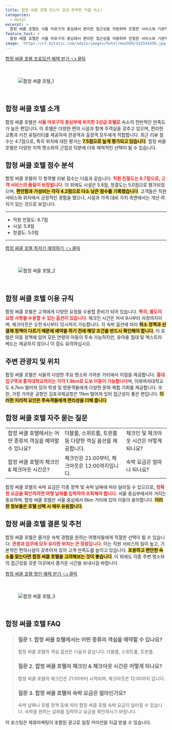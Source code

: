 ```yaml
---
title: 합정 써클 호텔 인스타 감성 완벽한 커플 숙소!
categories:
  - Hotel
excerpt: >
  합정 써클 호텔은 서울 마포구의 중심에서 편리한 접근성을 자랑하며 친절한 서비스와 기본적인 편의 시설이 갖춰진 3성급 호텔입니다. 독특한 위치와 합리적인 가격으로 편안한 숙박을 원하는 고객에게 안성맞춤입니다!
feature_text: >
  합정 써클 호텔은 서울 마포구의 중심에서 편리한 접근성을 자랑하며 친절한 서비스와 기본적인 편의 시설이 갖춰진 3성급 호텔입니다. 독특한 위치와 합리적인 가격으로 편안한 숙박을 원하는 고객에게 안성맞춤입니다!
image: 'https://cf.bstatic.com/xdata/images/hotel/max500/542541656.jpg?k=cf2286e440ca6756ef089b2f3b81061af14b4fed38b3cfd125bb673bb9f48ab1&o=&hp=1'
---
```


<p><a class="modoo-button" href="https://tinyurl.com/29fdlmfl" rel="nofollow noopener">합정 써클 호텔 프로모션 혜택 받기 👈 클릭</a></p><br/>
<figure class="image"><img alt="합정 써클 호텔_1" src="https://cf.bstatic.com/xdata/images/hotel/max1024x768/542538912.jpg?k=1d46effc14e49ef3f73974e8c01b1b17354d501948d5aa0d5b94d95e22ce0326&amp;o=&amp;hp=1"/></figure><br/>

<h2 id="합정-써클-호텔-소개">합정 써클 호텔 소개</h2>
<p>합정 써클 호텔은 <b><span style="color: #ee2323;">서울 마포구의 중심부에 위치한 3성급 호텔로</span></b> 숙소의 전반적인 만족도가 높은 편입니다. 이 호텔은 다양한 편의 시설과 함께 주객실을 갖추고 있으며, 편리한 교통과 키친 유틸리티를 제공하여 관광객과 출장객 모두에게 적합합니다. 최근 리뷰 점수는 4.7점으로, 특히 위치에 대한 평가는 <b><span style="background-color: #ffe066;">7.5점으로 높게 평가되고 있습니다</span></b>. 합정 써클 호텔은 다양한 지역 명소와의 근접성 덕분에 더욱 매력적인 선택이 될 수 있습니다.</p>
<h2 id="합정-써클-호텔-점수-분석">합정 써클 호텔 점수 분석</h2>
<p>합정 써클 호텔의 각 항목별 리뷰 점수는 다음과 같습니다: <b><span style="color: #ee2323;">직원 친절도는 6.7점으로, 고객 서비스의 품질이 보장됩니다</span></b>. 이 외에도 시설은 5.8점, 청결도는 5.0점으로 평가되었으며, <b><span style="background-color: #ffe066;">편안함과 가성비는 각각 4.2점으로 다소 낮은 점수를 기록했습니다</span></b>. 고객들은 직원 서비스와 위치에서 긍정적인 경험을 했으나, 시설과 가격 대비 가치 측면에서는 개선 여지가 있는 것으로 보입니다.</p>
<hr/>
<ul>
<li>직원 친절도: 6.7점</li>
<li>시설: 5.8점</li>
<li>청결도: 5.0점</li>
</ul>
<hr/>
<p><a class="modoo-button" href="https://tinyurl.com/29fdlmfl" rel="nofollow noopener">합정 써클 호텔 최저가 예약하기 👈 클릭</a></p><br/>
<figure class="image"><img alt="합정 써클 호텔_2" src="https://cf.bstatic.com/xdata/images/hotel/max500/542541656.jpg?k=cf2286e440ca6756ef089b2f3b81061af14b4fed38b3cfd125bb673bb9f48ab1&amp;o=&amp;hp=1"/></figure><br/>
<h2 id="합정-호텔-이용규칙">합정 써클 호텔 이용 규칙</h2>
<p>합정 써클 호텔은 고객에게 다양한 요청을 수용할 준비가 되어 있습니다. <b><span style="color: #ee2323;">특히, 별도의 요청 사항을 수용할 수 있는 옵션이 있습니다</span></b>. 체크인 시간은 저녁 9시부터 자정까지이며, 체크아웃은 오전 6시부터 12시까지 가능합니다. 각 숙박 옵션에 따라 <b><span style="background-color: #ffe066;">취소 정책과 선결제 정책이 다르기 때문에 예약을 하기 전에 해당 조건을 반드시 확인해야 합니다</span></b>. 이 호텔은 아동 정책에 있어 모든 연령의 아동이 투숙 가능하지만, 유아용 침대 및 엑스트라 베드는 제공하지 않으니 이 점도 유의하십시오.</p>
<h2 id="주변-관광지-정보">주변 관광지 및 위치</h2>
<p>합정 써클 호텔은 서울의 다양한 주요 명소와 가까운 거리에서 이점을 제공합니다. <b><span style="color: #ee2323;">홍대입구역과 홍익대학교까지는 각각 1.9km로 도보 이동이 가능합니다</span></b>며, 이화여자대학교도 4.7km 떨어져 있어 학생 및 방문객들에게 다양한 문화 체험 기회를 제공합니다. 또한, 가장 가까운 공항인 김포국제공항은 11km 떨어져 있어 접근성이 좋은 편입니다. <b><span style="background-color: #ffe066;">이러한 지리적 요인은 투숙객들에게 편리성을 더해 줍니다</span></b>.</p>
<h2 id="자주-묻는-질문">합정 써클 호텔 자주 묻는 질문</h2>
<table>
<tr>
<td>합정 써클 호텔에서는 어떤 종류의 객실을 예약할 수 있나요?</td>
<td>더블룸, 스위트룸, 트윈룸 등 다양한 객실 옵션을 제공합니다.</td>
<td>체크인 및 체크아웃 시간은 어떻게 되나요?</td>
</tr>
<tr>
<td>합정 써클 호텔의 체크인 &amp; 체크아웃 시간은?</td>
<td>체크인은 21:00부터, 체크아웃은 12:00까지입니다.</td>
<td>숙박 요금은 얼마나 되나요?</td>
</tr>
</table>
<p>합정 써클 호텔의 숙박 요금은 각종 정책 및 숙박 날짜에 따라 달라질 수 있으므로, <b><span style="color: #ee2323;">정확한 요금을 확인하려면 여행 날짜를 입력하여 조회해야 합니다</span></b>. 서울 중심부에서의 거리는 중요하며, 합정 써클 호텔은 서울 중심에서 6km 거리에 있어 이동이 용이합니다. <b><span style="background-color: #ffe066;">이러한 정보들은 호텔 선택 시 매우 유용합니다</span></b>.</p>
<h2 id="결론-및-추천">합정 써클 호텔 결론 및 추천</h2>
<p>합정 써클 호텔은 즐거운 숙박 경험을 원하는 여행자들에게 적절한 선택이 될 수 있습니다. <b><span style="color: #ee2323;">관광과 업무에 모두 유리한 위치는 큰 장점입니다</span></b>. 이는 직원 서비스의 질이 높고, 기본적인 편의시설이 갖추어져 있어 고객 만족도를 높이고 있습니다. <b><span style="background-color: #ffe066;">조용하고 편안한 숙소를 찾는다면 합정 써클 호텔을 고려해보는 것이 좋습니다</span></b>. 이 외에도 각종 주변 명소와의 접근성을 갖춘 이곳에서 즐거운 시간을 보내시길 바랍니다.</p>

<p><a class="modoo-button" href="https://tinyurl.com/29fdlmfl" rel="nofollow noopener">합정 써클 호텔 할인 혜택 받기 👈 클릭</a></p><br>

<figure class="image"><img src="https://cf.bstatic.com/xdata/images/hotel/max500/542538983.jpg?k=a52d17d846a9974cc8f764be91be3fc88106e0020d2cb11dcad54ad1152f472d&o=&hp=1" alt="합정 써클 호텔_3"></figure><br>
<h2 id="합정 써클 호텔_FAQ">합정 써클 호텔 FAQ</h2>
<div itemscope="" itemtype="https://schema.org/FAQPage"> 
<blockquote> 
<div itemscope="" itemprop="mainEntity" itemtype="https://schema.org/Question"> 
<h3 id="질문_1" itemprop="name">질문 1. 합정 써클 호텔에서는 어떤 종류의 객실을 예약할 수 있나요?</h3> 
<div itemscope="" itemprop="acceptedAnswer" itemtype="https://schema.org/Answer"> 
<span itemprop="text"> 
<p>합정 써클 호텔의 객실 옵션은 다음과 같습니다: 더블룸, 스위트룸, 트윈룸.</p> 
</span> 
</div> 
</div> 

<div itemscope="" itemprop="mainEntity" itemtype="https://schema.org/Question"> 
<h3 id="질문_2" itemprop="name">질문 2. 합정 써클 호텔의 체크인 & 체크아웃 시간은 어떻게 되나요?</h3> 
<div itemscope="" itemprop="acceptedAnswer" itemtype="https://schema.org/Answer"> 
<span itemprop="text"> 
<p>합정 써클 호텔의 체크인은 21:00부터 시작되며, 체크아웃은 12:00까지 입니다.</p> 
</span> 
</div> 
</div> 

<div itemscope="" itemprop="mainEntity" itemtype="https://schema.org/Question"> 
<h3 id="질문_3" itemprop="name">질문 3. 합정 써클 호텔의 숙박 요금은 얼마인가요?</h3> 
<div itemscope="" itemprop="acceptedAnswer" itemtype="https://schema.org/Answer"> 
<span itemprop="text"> 
<p>숙박 날짜나 호텔 정책 등에 따라 합정 써클 호텔 숙박 요금이 달라질 수 있습니다. 숙박을 원하는 날짜를 입력하고 요금을 확인하시기 바랍니다.</p> 
</span> 
</div> 
</div> 
</blockquote> 
</div><p>이 포스팅은 제휴마케팅이 포함된 광고로 일정 커미션을 지급 받을 수 있습니다.</p>

